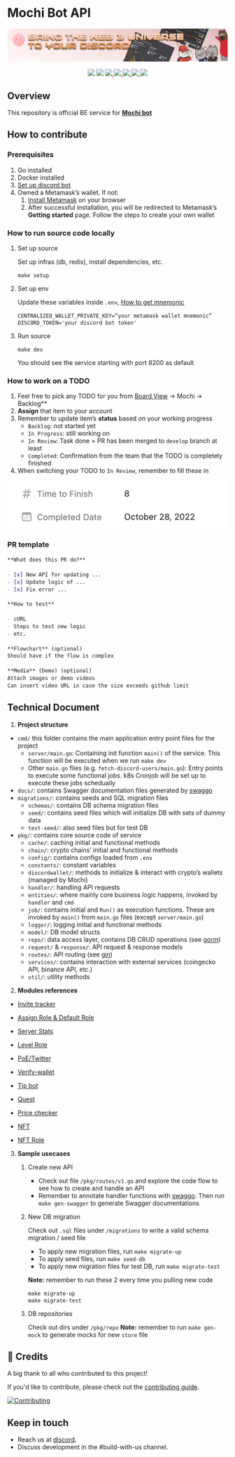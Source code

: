 # Mochi Bot API

<p align="center">
  <a href="https://getmochi.co">
    <img width="700" src="./images/mochi.png" />
  </a>
</p>

<p align="center">
  <img src="https://img.shields.io/badge/golang-1.18-blue" />
  <img src="https://img.shields.io/badge/strategy-gitflow-%23561D25" />
  <a href="https://github.com/consolelabs/mochi-api/blob/main/LICENSE">
    <img src="https://img.shields.io/badge/license-GNU-blue" />
  </a>
  <a href="https://discord.gg/DMVyp5Fr8Q">
  <img src="https://img.shields.io/github/issues-pr-raw/consolelabs/mochi-api" />
  <img src="https://img.shields.io/github/contributors/consolelabs/mochi-api" />
  <img src="https://img.shields.io/badge/we%20love-contributors-yellowgreen" />
  <a href="https://twitter.com/getmochi_bot">
  <img src="https://img.shields.io/twitter/follow/getmochi_bot?style=social" />
  </a>
</p>

## Overview

This repository is official BE service for **[Mochi bot](https://www.notion.so/9f37233d00734759a1ed7f887e385169)**

## How to contribute

### Prerequisites

1. Go installed
2. Docker installed
3. [Set up discord bot](https://www.notion.so/ac75c9b08f54477ba4d8d8d20715adc3)
4. Owned a Metamask’s wallet. If not:
   1. [Install Metamask](https://metamask.io/download/) on your browser
   2. After successful installation, you will be redirected to Metamask’s **Getting started** page.
      Follow the steps to create your own wallet

### How to run source code locally

1. Set up source

   Set up infras (db, redis), install dependencies, etc.

   ```
   make setup
   ```

2. Set up env

   Update these variables inside `.env`, [How to get mnemonic](https://metamask.zendesk.com/hc/en-us/articles/360015290032-How-to-reveal-your-Secret-Recovery-Phrase)

   ```
   CENTRALIZED_WALLET_PRIVATE_KEY=“your metamask wallet mnemonic”
   DISCORD_TOKEN='your discord bot token'
   ```

3. Run source

   ```
   make dev
   ```

   You should see the service starting with port 8200 as default

### How to work on a TODO

1. Feel free to pick any TODO for you from [Board View](https://www.notion.so/2b9be3fffef74705830ad77058e35c95) → Mochi → Backlog\*\*
2. **Assign** that item to your account
3. Remember to update item’s **status** based on your working progress
   - `Backlog`: not started yet
   - `In Progress`: still working on
   - `In Review`: Task done = PR has been merged to `develop` branch at least
   - `Completed`: Confirmation from the team that the TODO is completely finished
4. When switching your TODO to `In Review`, remember to fill these in

![Untitled](./images/todotime.png)

### PR template

```markdown
**What does this PR do?**

- [x] New API for updating ...
- [x] Update logic of ...
- [x] Fix error ...

**How to test**

- cURL
- Steps to test new logic
- etc.

**Flowchart** (optional)
Should have if the flow is complex

**Media** (Demo) (optional)
Attach images or demo videos
Can insert video URL in case the size exceeds github limit
```

## Technical Document

1. **Project structure**

- `cmd/` this folder contains the main application entry point files for the project
  - `server/main.go`: Containing init function `main()` of the service. This function will be executed when we run `make dev`
  - Other `main.go` files (e.g. `fetch-discord-users/main.go`): Entry points to execute some functional jobs. k8s Cronjob will be set up to execute these jobs schedually
- `docs/`: contains Swagger documentation files generated by [swaggo](https://github.com/swaggo/swag)
- `migrations/`: contains seeds and SQL migration files
  - `schemas/`: contains DB schema migration files
  - `seed/`: contains seed files which will initialize DB with sets of dummy data
  - `test-seed/`: also seed files but for test DB
- `pkg/`: contains core source code of service
  - `cache/`: caching initial and functional methods
  - `chain/`: crypto chains’ initial and functional methods
  - `config/`: contains configs loaded from `.env`
  - `constants/`: constant variables
  - `discordwallet/`: methods to initialize & interact with crypto’s wallets (managed by Mochi)
  - `handler/`: handling API requests
  - `entities/`: where mainly core business logic happens, invoked by `handler` and `cmd`
  - `job/`: contains initial and `Run()` as execution functions. These are invoked by `main()` from `main.go` files (except `server/main.go`)
  - `logger/`: logging initial and functional methods
  - `model/`: DB model structs
  - `repo/`: data access layer, contains DB CRUD operations (see [gorm](https://gorm.io/))
  - `request/` & `response/`: API request & response models
  - `routes/`: API routing (see [gin](https://github.com/gin-gonic/gin))
  - `services/`: contains interaction with external services (coingecko API, binance API, etc.)
  - `util/`: utility methods

2. **Modules references**

- [Invite tracker](https://www.notion.so/Invite-tracker-40503e89ce40437c957f1eba1c87905d)

- [Assign Role & Default Role](https://www.notion.so/Assign-Role-Default-Role-d6f6fd10722c432cb4aba8d24d47e390)

- [Server Stats](https://www.notion.so/Server-Stats-dc76616935ab414d9b99e5655fad053e)

- [Level Role](https://www.notion.so/Level-Role-842c00dd9a6a45c19c03b9e5f5a56324)

- [PoE/Twitter](https://www.notion.so/PoE-Twitter-a19c7960ca0446aa9fc1d2530a999234)

- [Verify-wallet](https://www.notion.so/Verify-wallet-9a3d511920b5416195e634f7b7092255)

- [Tip bot](https://www.notion.so/Tip-bot-634c6fe98a144d6c86d3e9d77a04b90e)

- [Quest](https://www.notion.so/Quest-4f3f9c3932c74ecc875d9750755db134)

- [Price checker](https://www.notion.so/Price-checker-4c7a9ddca67e485284451216e152be4c)

- [NFT](https://www.notion.so/NFT-bc88b0a16fb7457d9621e35ddc5cc90d)

- [NFT Role](https://www.notion.so/NFT-Role-174945895e164d65a2b0df4f262a3cb1)

3. **Sample usecases**

   1. Create new API
      - Check out file `/pkg/routes/v1.go` and explore the code flow to see how to create and handle an API
      - Remember to annotate handler functions with [swaggo](https://github.com/swaggo/swag). Then run `make gen-swagger` to generate Swagger documentations
   2. New DB migration

      Check out `.sql` files under `/migrations` to write a valid schema migration / seed file

      - To apply new migration files, run `make migrate-up`
      - To apply seed files, run `make seed-db`
      - To apply new migration files for test DB, run `make migrate-test`

      **Note:** remember to run these 2 every time you pulling new code

      ```
      make migrate-up
      make migrate-test
      ```

   3. DB repositories

      Check out dirs under `/pkg/repo`
      **Note:** remember to run `make gen-mock` to generate mocks for new `store` file

## :pray: Credits

A big thank to all who contributed to this project!

If you'd like to contribute, please check out the [contributing guide](CONTRIBUTING.md).

[![Contributing](https://contrib.rocks/image?repo=consolelabs/mochi-api)](https://github.com/consolelabs/mochi-api/graphs/contributors)

## Keep in touch

- Reach us at [discord](https://discord.gg/dddsYkB8Jw).
- Discuss development in the #build-with-us channel.
